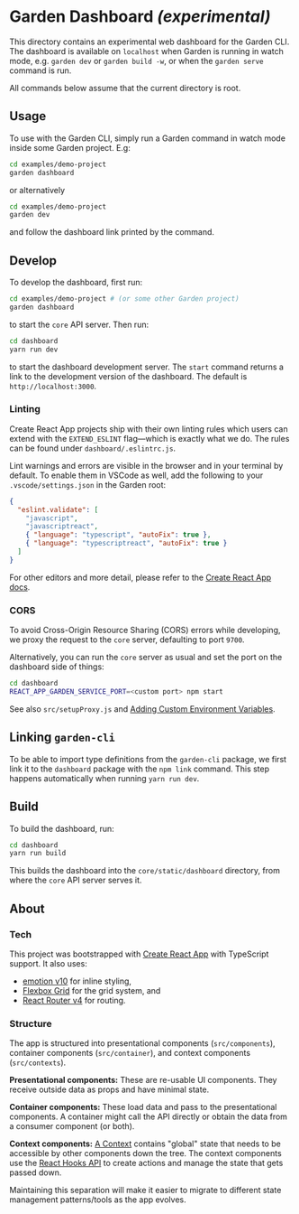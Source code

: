 # Garden Dashboard _(experimental)_

This directory contains an experimental web dashboard for the Garden CLI. The dashboard is available on `localhost` when Garden is running in watch mode, e.g. `garden dev` or `garden build -w`, or when the `garden serve` command is run.

All commands below assume that the current directory is root.

## Usage

To use with the Garden CLI, simply run a Garden command in watch mode inside some Garden project. E.g:

```sh
cd examples/demo-project
garden dashboard
```

or alternatively

```sh
cd examples/demo-project
garden dev
```

and follow the dashboard link printed by the command.

## Develop

To develop the dashboard, first run:

```sh
cd examples/demo-project # (or some other Garden project)
garden dashboard
```

to start the `core` API server. Then run:

```sh
cd dashboard
yarn run dev
```

to start the dashboard development server. The `start` command returns a link to the development version of the dashboard. The default is `http://localhost:3000`.

### Linting

Create React App projects ship with their own linting rules which users can extend with the `EXTEND_ESLINT` flag—which is exactly what we do. The rules can be found under `dashboard/.eslintrc.js`.

Lint warnings and errors are visible in the browser and in your terminal by default. To enable them in VSCode as well, add the following to your `.vscode/settings.json` in the Garden root:

```json
{
  "eslint.validate": [
    "javascript",
    "javascriptreact",
    { "language": "typescript", "autoFix": true },
    { "language": "typescriptreact", "autoFix": true }
  ]
}
```

For other editors and more detail, please refer to the [Create React App docs](https://create-react-app.dev/docs/setting-up-your-editor).

### CORS

To avoid Cross-Origin Resource Sharing (CORS) errors while developing, we proxy the request to the `core` server, defaulting to port `9700`.

Alternatively, you can run the `core` server as usual and set the port on the dashboard side of things:

```sh
cd dashboard
REACT_APP_GARDEN_SERVICE_PORT=<custom port> npm start
```

See also `src/setupProxy.js` and [Adding Custom Environment Variables](https://facebook.github.io/create-react-app/docs/adding-custom-environment-variables).

## Linking `garden-cli`

To be able to import type definitions from the `garden-cli` package, we first link it to the `dashboard` package with the `npm link` command. This step happens automatically when running `yarn run dev`.

## Build

To build the dashboard, run:

```sh
cd dashboard
yarn run build
```

This builds the dashboard into the `core/static/dashboard` directory, from where the `core` API server serves it.

## About

### Tech

This project was bootstrapped with [Create React App](https://github.com/facebook/create-react-app) with TypeScript support. It also uses:

* [emotion v10](https://emotion.sh/) for inline styling,
* [Flexbox Grid](http://flexboxgrid.com/) for the grid system, and
* [React Router v4](https://github.com/ReactTraining/react-router) for routing.

### Structure

The app is structured into presentational components (`src/components`), container components (`src/container`), and context components (`src/contexts`).

**Presentational components:** These are re-usable UI components. They receive outside data as props and have minimal state.

**Container components:** These load data and pass to the presentational components. A container might call the API directly or obtain the data from a consumer component (or both).

**Context components:** [A Context](https://reactjs.org/docs/context.html) contains "global" state that needs to be accessible by other components down the tree. The context components use the [React Hooks API](https://reactjs.org/docs/hooks-intro.html) to create actions and manage the state that gets passed down.

Maintaining this separation will make it easier to migrate to different state management patterns/tools as the app evolves.
